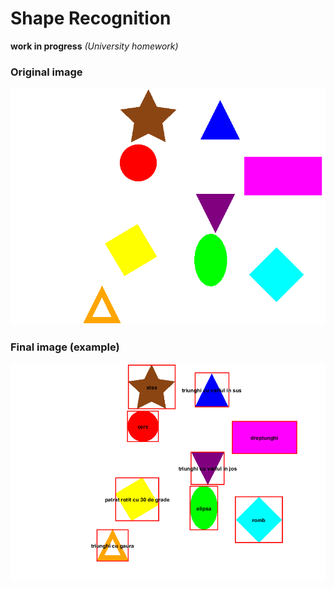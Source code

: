 # Shape Recognition
**work in progress**
_(University homework)_

### Original image
<img width="853" alt="Geometrical Shapes" src="https://github.com/lazarescu1/shape-recognition/blob/master/images/shapes.png">

### Final image (example)
<img width="853" alt="Final Image" src="https://github.com/lazarescu1/shape-recognition/blob/master/images/final_image_ex.png">
